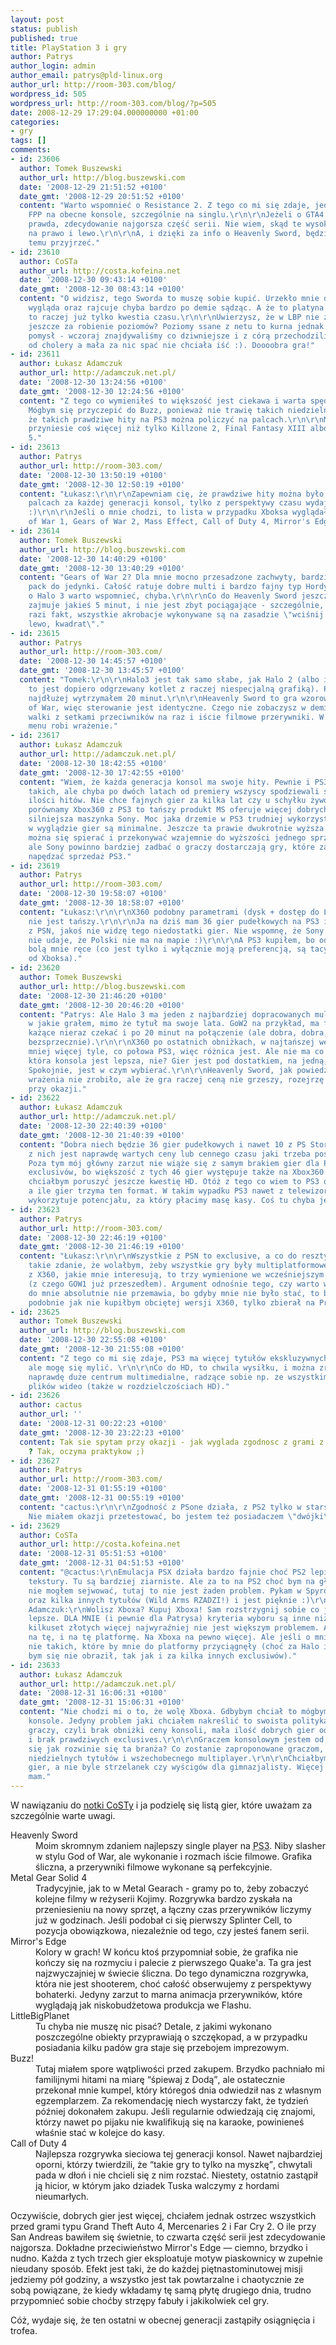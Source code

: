 ```yaml
---
layout: post
status: publish
published: true
title: PlayStation 3 i gry
author: Patrys
author_login: admin
author_email: patrys@pld-linux.org
author_url: http://room-303.com/blog/
wordpress_id: 505
wordpress_url: http://room-303.com/blog/?p=505
date: 2008-12-29 17:29:04.000000000 +01:00
categories:
- gry
tags: []
comments:
- id: 23606
  author: Tomek Buszewski
  author_url: http://blog.buszewski.com
  date: '2008-12-29 21:51:52 +0100'
  date_gmt: '2008-12-29 20:51:52 +0100'
  content: "Warto wspomnieć o Resistance 2. Z tego co mi się zdaje, jeden z lepszych
    FPP na obecne konsole, szczególnie na singlu.\r\n\r\nJeżeli o GTA4 chodzi, to
    prawda, zdecydowanie najgorsza część serii. Nie wiem, skąd te wysokie noty i zachwyty
    na prawo i lewo.\r\n\r\nA, i dzięki za info o Heavenly Sword, będzie trzeba się
    temu przyjrzeć."
- id: 23610
  author: CoSTa
  author_url: http://costa.kofeina.net
  date: '2008-12-30 09:43:14 +0100'
  date_gmt: '2008-12-30 08:43:14 +0100'
  content: "O widzisz, tego Sworda to muszę sobie kupić. Urzekło mnie demo i slasherek
    wygląda oraz rajcuje chyba bardzo po demie sądząc. A że to platyna i cena sensowna,
    to raczej już tylko kwestia czasu.\r\n\r\nUwierzysz, że w LBP nie zabrałem się
    jeszcze za robienie poziomów? Poziomy ssane z netu to kurna jednak fenomenalny
    pomysł - wczoraj znajdywaliśmy co dziwniejsze i z córą przechodziliśmy. Frajdy
    od cholery a mała za nic spać nie chciała iść :). Doooobra gra!"
- id: 23611
  author: Łukasz Adamczuk
  author_url: http://adamczuk.net.pl/
  date: '2008-12-30 13:24:56 +0100'
  date_gmt: '2008-12-30 12:24:56 +0100'
  content: "Z tego co wymieniłeś to większość jest ciekawa i warta spędzenia czasu.
    Mógbym się przyczepić do Buzz, ponieważ nie trawię takich niedzielnych gier. Szkoda,
    że takich prawdziwe hity na PS3 można policzyć na palcach.\r\n\r\nMoże nowy 2009
    przyniesie coś więcej niż tylko Killzone 2, Final Fantasy XIII albo Resident Evil
    5."
- id: 23613
  author: Patrys
  author_url: http://room-303.com/
  date: '2008-12-30 13:50:19 +0100'
  date_gmt: '2008-12-30 12:50:19 +0100'
  content: "Łukasz:\r\n\r\nZapewniam cię, że prawdziwe hity można było policzyć na
    palcach za każdej generacji konsol, tylko z perspektywy czasu wydaje się inaczej
    :)\r\n\r\nJeśli o mnie chodzi, to lista w przypadku Xboksa wyglądałaby tak: Gears
    of War 1, Gears of War 2, Mass Effect, Call of Duty 4, Mirror's Edge."
- id: 23614
  author: Tomek Buszewski
  author_url: http://blog.buszewski.com
  date: '2008-12-30 14:40:29 +0100'
  date_gmt: '2008-12-30 13:40:29 +0100'
  content: "Gears of War 2? Dla mnie mocno przesadzone zachwyty, bardziej taki mission
    pack do jedynki. Całość ratuje dobre multi i bardzo fajny typ Hordy.\r\n\r\nAle
    o Halo 3 warto wspomnieć, chyba.\r\n\r\nCo do Heavenly Sword jeszcze, to demo
    zajmuje jakieś 5 minut, i nie jest zbyt pociągające - szczególnie, mnie oczywiście,
    razi fakt, wszystkie akrobacje wykonywane są na zasadzie \"wciśnij X, potem prawo,
    lewo, kwadrat\"."
- id: 23615
  author: Patrys
  author_url: http://room-303.com/
  date: '2008-12-30 14:45:57 +0100'
  date_gmt: '2008-12-30 13:45:57 +0100'
  content: "Tomek:\r\n\r\nHalo3 jest tak samo słabe, jak Halo 2 (albo i słabsze, bo
    to jest dopiero odgrzewany kotlet z raczej niespecjalną grafiką). Przy trójce
    najdłużej wytrzymałem 20 minut.\r\n\r\nHeavenly Sword to gra wzorowana na God
    of War, więc sterowanie jest identyczne. Czego nie zobaczysz w demie, to epickie
    walki z setkami przeciwników na raz i iście filmowe przerywniki. W tej grze nawet
    menu robi wrażenie."
- id: 23617
  author: Łukasz Adamczuk
  author_url: http://adamczuk.net.pl/
  date: '2008-12-30 18:42:55 +0100'
  date_gmt: '2008-12-30 17:42:55 +0100'
  content: "Wiem, że każda generacja konsol ma swoje hity. Pewnie i PS3 doczeka się
    takich, ale chyba po dwóch latach od premiery wszyscy spodziewali się większej
    ilości hitów. Nie chce fajnych gier za kilka lat czy u schyłku żywota PS3.\r\n\r\nJeśli
    porównamy Xbox360 z PS3 to tańszy produkt MS oferuje więcej dobrych gier niż teoretycznie
    silniejsza maszynka Sony. Moc jaka drzemie w PS3 trudniej wykorzystać, a różnice
    w wyglądzie gier są minimalne. Jeszcze ta prawie dwukrotnie wyższa cena.\r\n\r\nOczywiście
    można się spierać i przekonywać wzajemnie do wyższości jednego sprzętu nad drugim,
    ale Sony powinno bardziej zadbać o graczy dostarczają gry, które zachwycą i będą
    napędzać sprzedaż PS3."
- id: 23619
  author: Patrys
  author_url: http://room-303.com/
  date: '2008-12-30 19:58:07 +0100'
  date_gmt: '2008-12-30 18:58:07 +0100'
  content: "Łukasz:\r\n\r\nX360 podobny parametrami (dysk + dostęp do Live) wcale
    nie jest tańszy.\r\n\r\nJa na dziś mam 36 gier pudełkowych na PS3 i jakieś 10
    z PSN, jakoś nie widzę tego niedostatki gier. Nie wspomnę, że Sony przynajmniej
    nie udaje, że Polski nie ma na mapie :)\r\n\r\nA PS3 kupiłem, bo od padów z Xboksa
    bolą mnie ręce (co jest tylko i wyłącznie moją preferencją, są tacy, co wolą pady
    od Xboksa)."
- id: 23620
  author: Tomek Buszewski
  author_url: http://blog.buszewski.com
  date: '2008-12-30 21:46:20 +0100'
  date_gmt: '2008-12-30 20:46:20 +0100'
  content: "Patrys: Ale Halo 3 ma jeden z najbardziej dopracowanych multiplayerów,
    w jakie grałem, mimo że tytuł ma swoje lata. GoW2 na przykład, ma fatalne lobby,
    każące nieraz czekać i po 20 minut na połączenie (ale dobra, dobra, nadrabia rozgrywką,
    bezsprzecznie).\r\n\r\nX360 po ostatnich obniżkach, w najtańszej wersji kosztuje
    mniej więcej tyle, co połowa PS3, więc różnica jest. Ale nie ma co się kłócić,
    która konsola jest lepsza, nie? Gier jest pod dostatkiem, na jedną, i na drugą.
    Spokojnie, jest w czym wybierać.\r\n\r\nHeavenly Sword, jak powiedziałem, w demie
    wrażenia nie zrobiło, ale że gra raczej ceną nie grzeszy, rozejrzę się za nią
    przy okazji."
- id: 23622
  author: Łukasz Adamczuk
  author_url: http://adamczuk.net.pl/
  date: '2008-12-30 22:40:39 +0100'
  date_gmt: '2008-12-30 21:40:39 +0100'
  content: "Dobra niech będzie 36 gier pudełkowych i nawet 10 z PS Store, ale ile
    z nich jest naprawdę wartych ceny lub cennego czasu jaki trzeba poświęcić na grę.
    Poza tym mój główny zarzut nie wiąże się z samym brakiem gier dla PS3, a brakiem
    exclusivów, bo większość z tych 46 gier występuje także na Xbox360.\r\n\r\nAle
    chciałbym poruszyć jeszcze kwestię HD. Otóż z tego co wiem to PS3 obsługuje 1080p,
    a ile gier trzyma ten format. W takim wypadku PS3 nawet z telewizorem FullHD nie
    wykorzytuje potencjału, za który płacimy masę kasy. Coś tu chyba jest nie tak?"
- id: 23623
  author: Patrys
  author_url: http://room-303.com/
  date: '2008-12-30 22:46:19 +0100'
  date_gmt: '2008-12-30 21:46:19 +0100'
  content: "Łukasz:\r\n\r\nWszystkie z PSN to exclusive, a co do reszty tytułów mam
    takie zdanie, że wolałbym, żeby wszystkie gry były multiplatformowe. Jedyne exclusives
    z X360, jakie mnie interesują, to trzy wymienione we wcześniejszym komentarzu
    (z czego GOW1 już przeszedłem). Argument odnośnie tego, czy warto wydać pieniądze
    do mnie absolutnie nie przemawia, bo gdyby mnie nie było stać, to bym nie kupił,
    podobnie jak nie kupiłbym obciętej wersji X360, tylko zbierał na Premium/Elite."
- id: 23625
  author: Tomek Buszewski
  author_url: http://blog.buszewski.com
  date: '2008-12-30 22:55:08 +0100'
  date_gmt: '2008-12-30 21:55:08 +0100'
  content: "Z tego co mi się zdaje, PS3 ma więcej tytułów ekskluzywnych, niż X360,
    ale mogę się mylić. \r\n\r\nCo do HD, to chwila wysiłku, i można zrobić z konsoli
    naprawdę duże centrum multimedialne, radzące sobie np. ze wszystkimi formatami
    plików wideo (także w rozdzielczościach HD)."
- id: 23626
  author: cactus
  author_url: ''
  date: '2008-12-31 00:22:23 +0100'
  date_gmt: '2008-12-30 23:22:23 +0100'
  content: Tak sie spytam przy okazji - jak wyglada zgodnosc z grami z PS2 i PS One
    ? Tak, oczyma praktykow ;)
- id: 23627
  author: Patrys
  author_url: http://room-303.com/
  date: '2008-12-31 01:55:19 +0100'
  date_gmt: '2008-12-31 00:55:19 +0100'
  content: "cactus:\r\n\r\nZgodność z PSone działa, z PS2 tylko w starszych modelach.
    Nie miałem okazji przetestować, bo jestem też posiadaczem \"dwójki\"."
- id: 23629
  author: CoSTa
  author_url: http://costa.kofeina.net
  date: '2008-12-31 05:51:53 +0100'
  date_gmt: '2008-12-31 04:51:53 +0100'
  content: "@cactus:\r\nEmulacja PSX działa bardzo fajnie choć PS2 lepiej imo rozmywało
    tekstury. Tu są bardziej ziarniste. Ale za to na PS2 choć bym na głowie stanął,
    nie mogłem sejwować, tutaj to nie jest żaden problem. Pykam w Spyro 2 i MediEvil
    oraz kilka innych tytułów (Wild Arms RZADZI!) i jest pięknie :)\r\n\r\n@Łukasz
    Adamczuk:\r\nWolisz Xboxa? Kupuj Xboxa! Sam rozstrzygnij sobie co jest dla CIEBIE
    lepsze. DLA MNIE (i pewnie dla Patrysa) kryteria wyboru są inne niż twoje a wydanie
    kilkuset złotych więcej najwyraźniej nie jest większym problemem. A gry? Są i
    na tę, i na tę platformę. Na Xboxa na pewno więcej. Ale jeśli o mnie chodzi -
    nie takich, które by mnie do platformy przyciągnęły (choć za Halo i GOW na PS3
    bym się nie obraził, tak jak i za kilka innych exclusiwów)."
- id: 23633
  author: Łukasz Adamczuk
  author_url: http://adamczuk.net.pl/
  date: '2008-12-31 16:06:31 +0100'
  date_gmt: '2008-12-31 15:06:31 +0100'
  content: "Nie chodzi mi o to, że wolę Xboxa. Gdbybym chciał to mógbym mieć dwie
    konsole. Jedyny problem jaki chciałem nakreślić to swoista polityka Sony wobec
    graczy, czyli brak obniżki ceny konsoli, mała ilość dobrych gier od czasu premiery
    i brak prawdziwych exclusives.\r\n\r\nGraczem konsolowym jestem od dawna i zastanawiam
    się jak rozwinie się ta branża? Co zostanie zaproponowane graczom, oprócz tworzenia
    niedzielnych tytułów i wszechobecnego multiplayer.\r\n\r\nChciałbym poprostu poważnych
    gier, a nie byle strzelanek czy wyścigów dla gimnazjalisty. Więcej życzeń nie
    mam."
---
```

<p>W nawiązaniu do <a href="http://costa.kofeina.net/index.php?/archives/1548-W_co_aktualnie_gram_na_PS3.html">notki CoSTy</a> i ja podzielę się listą gier, które uważam za szczególnie warte uwagi.</p>

<dl>
<dt>Heavenly Sword</dt>
<dd>Moim skromnym zdaniem najlepszy single player na <abbr title="PlayStation 3">PS3</abbr>. Niby slasher w stylu God of War, ale wykonanie i rozmach iście filmowe. Grafika śliczna, a przerywniki filmowe wykonane są perfekcyjnie.</dd>
<dt>Metal Gear Solid 4</dt>
<dd>Tradycyjnie, jak to w Metal Gearach - gramy po to, żeby zobaczyć kolejne filmy w reżyserii Kojimy. Rozgrywka bardzo zyskała na przeniesieniu na nowy sprzęt, a łączny czas przerywników liczymy już w godzinach. Jeśli podobał ci się pierwszy Splinter Cell, to pozycja obowiązkowa, niezależnie od tego, czy jesteś fanem serii.</dd>
<dt>Mirror's Edge</dt>
<dd>Kolory w grach! W końcu ktoś przypomniał sobie, że grafika nie kończy się na rozmyciu i palecie z pierwszego Quake'a. Ta gra jest najzwyczajniej w świecie śliczna. Do tego dynamiczna rozgrywka, która nie jest shooterem, choć całość obserwujemy z perspektywy bohaterki. Jedyny zarzut to marna animacja przerywników, które wyglądają jak niskobudżetowa produkcja we Flashu.</dd>
<dt>LittleBigPlanet</dt>
<dd>Tu chyba nie muszę nic pisać? Detale, z jakimi wykonano poszczególne obiekty przyprawiają o szczękopad, a w przypadku posiadania kilku padów gra staje się przebojem imprezowym.</dd>
<dt>Buzz!</dt>
<dd>Tutaj miałem spore wątpliwości przed zakupem. Brzydko pachniało mi familijnymi hitami na miarę <q>śpiewaj z Dodą</q>, ale ostatecznie przekonał mnie kumpel, który któregoś dnia odwiedził nas z własnym egzemplarzem. Za rekomendację niech wystarczy fakt, że tydzień później dokonałem zakupu. Jeśli regularnie odwiedzają cię znajomi, którzy nawet po pijaku nie kwalifikują się na karaoke, powinieneś właśnie stać w kolejce do kasy.</dd>
<dt>Call of Duty 4</dt>
<dd>Najlepsza rozgrywka sieciowa tej generacji konsol. Nawet najbardziej oporni, którzy twierdzili, że <q>takie gry to tylko na myszkę</q>, chwytali pada w dłoń i nie chcieli się z nim rozstać. Niestety, ostatnio zastąpił ją hicior, w którym jako dziadek Tuska walczymy z hordami nieumarłych.</dd>
</dl>

<p>Oczywiście, dobrych gier jest więcej, chciałem jednak ostrzec wszystkich przed grami typu Grand Theft Auto 4, Mercenaries 2 i Far Cry 2. O ile przy San Andreas bawiłem się świetnie, to czwarta część serii jest zdecydowanie najgorsza. Dokładne przeciwieństwo Mirror's Edge &mdash; ciemno, brzydko i nudno. Każda z tych trzech gier eksploatuje motyw piaskownicy w zupełnie nieudany sposób. Efekt jest taki, że do każdej piętnastominutowej misji jedziemy pół godziny, a wszystko jest tak powtarzalne i chaotycznie ze sobą powiązane, że kiedy wkładamy tę samą płytę drugiego dnia, trudno przypomnieć sobie choćby strzępy fabuły i jakikolwiek cel gry.</p>

<p>Cóż, wydaje się, że ten ostatni w obecnej generacji zastąpiły osiągnięcia i trofea.</p>
